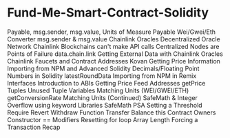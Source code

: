 # Fund-Me-Smart-Contract-Solidity
Payable, msg.sender, msg.value, Units of Measure Payable Wei/Gwei/Eth Converter msg.sender &amp; msg.value Chainlink Oracles Decentralized Oracle Network Chainlink Blockchains can't make API calls Centralized Nodes are Points of Failure data.chain.link Getting External Data with Chainlink Oracles Chainlink Faucets and Contract Addresses Kovan Getting Price Information Importing from NPM and Advanced Solidity Decimals/Floating Point Numbers in Solidity latestRoundData Importing from NPM in Remix Interfaces Introduction to ABIs Getting Price Feed Addresses getPrice Tuples Unused Tuple Variables Matching Units (WEI/GWEI/ETH) getConversionRate Matching Units (Continued) SafeMath &amp; Integer Overflow using keyword Libraries SafeMath PSA Setting a Threshold Require Revert Withdraw Function Transfer Balance this Contract Owners Constructor == Modifiers Resetting for loop Array Length Forcing a Transaction Recap
